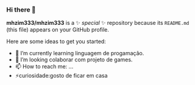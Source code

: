### Hi there 👋

**mhzim333/mhzim333** is a ✨ _special_ ✨ repository because its `README.md` (this file) appears on your GitHub profile.

Here are some ideas to get you started:
- 🌱 I’m currently learning linguagem de progamação.
- 🤔 I’m looking  colaborar com projeto de games.
- 📫 How to reach me: ...
- ⚡curiosidade:gosto de ficar em casa
